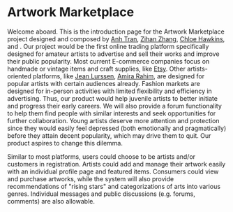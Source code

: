 # Artwork Marketplace

Welcome aboard. This is the introduction page for the Artwork Marketplace project designed and composed by [Anh Tran](https://github.com/Anhtrr), [Zihan Zhang](https://github.com/StevenZhang0116), [Chloe Hawkins](https://github.com/chloeph323), and [](). Our project would be the first online trading platform specifically designed for amateur artists to advertise and sell their works and improve their public popularity. Most current E-commerce companies focus on handmade or vintage items and craft supplies, like [Etsy](https://www.etsy.com/?utm_source=google&utm_medium=cpc&utm_term=etsy_e&utm_campaign=Search_US_Brand_GGL_ENG_General-Brand_Core_All_Exact&utm_ag=A1&utm_custom1=_k_EAIaIQobChMIlODO9cix_QIVa_7jBx3K5QB2EAAYASAAEgL5o_D_BwE_k_&utm_content=go_227553629_16342445429_536666953103_kwd-1818581752_c_&utm_custom2=227553629&gclid=EAIaIQobChMIlODO9cix_QIVa_7jBx3K5QB2EAAYASAAEgL5o_D_BwE). Other artists-oriented platforms, like [Jean Lurssen](https://www.jeanlurssen.com/), [Amira Rahim](https://www.amirarahim.com/), are designed for popular artists with certain audiences already. Fashion markets are designed for in-person activities with limited flexibility and efficiency in advertising. Thus, our product would help juvenile artists to better initiate and progress their early careers. We will also provide a forum functionality to help them find people with similar interests and seek opportunities for further collaboration. Young artists deserve more attention and protection since they would easily feel depressed (both emotionally and pragmatically) before they attain decent popularity, which may drive them to quit. Our product aspires to change this dilemma. 

Similar to most platforms, users could choose to be artists and/or customers in registration. Artists could add and manage their artwork easily with an individual profile page and featured items. Consumers could view and purchase artworks, while the system will also provide recommendations of "rising stars" and categorizations of arts into various genres. Individual messages and public discussions (e.g. forums, comments) are also allowable. 

